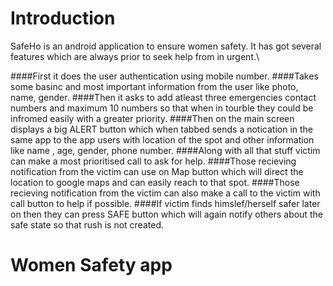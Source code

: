 # Introduction

SafeHo is an android application to ensure women safety. It has got several features which are always prior to seek help from in urgent.\

####First it does the user authentication using mobile number.
####Takes some basinc and most important information from the user like photo, name, gender.
####Then it asks to add atleast three emergencies contact numbers and maximum 10 numbers so that when in tourble they could be infromed easily with a greater priority.
####Then on the main screen displays a big ALERT button which when tabbed sends a notication in the same app to the app users with location of the spot and other information like name , age, gender, phone number.
####Along with all that stuff victim can make a most prioritised call to ask for help.
####Those recieving notification from the victim can use on Map button which will direct the location to google maps and can easily reach to that spot.
####Those recieving notification from the victim can also make a call to the victim with call button to help if possible.
####If victim finds himslef/herself safer later on then they can press SAFE button which will again notify others about the safe state so that rush is not created.

# Women Safety app
